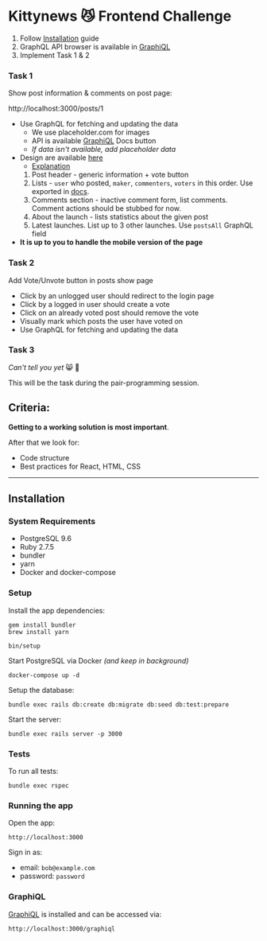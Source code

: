 # Kittynews 😼 Frontend Challenge

1. Follow [Installation](#installation) guide
2. GraphQL API browser is available in [GraphiQL](#graphiql)
3. Implement Task 1 & 2

### Task 1

Show post information & comments on post page:

http://localhost:3000/posts/1

* Use GraphQL for fetching and updating the data
  * We use placeholder.com for images
  * API is available [GraphiQL](https://www.npmjs.com/package/graphiql) Docs button
  * *If data isn't available, add placeholder data*
* Design are available [here](docs/design.png)
  * [Explanation](docs/design_explain.png)
  1. Post header - generic information + vote button
  2. Lists - `user` who posted, `maker`, `commenters`, `voters` in this order. Use exported in [docs](docs).
  3. Comments section - inactive comment form, list comments. Comment actions should be stubbed for now.
  4. About the launch - lists statistics about the given post
  5. Latest launches. List up to 3 other launches. Use `postsAll` GraphQL field
* **It is up to you to handle the mobile version of the page**


### Task 2

Add Vote/Unvote button in posts show page

* Click by an unlogged user should redirect to the login page
* Click by a logged in user should create a vote
* Click on an already voted post should remove the vote
* Visually mark which posts the user have voted on
* Use GraphQL for fetching and updating the data

### Task 3

*Can't tell you yet* 😸 🙊

This will be the task during the pair-programming session.

## Criteria:

**Getting to a working solution is most important**.

After that we look for:

- Code structure
- Best practices for React, HTML, CSS

---

## Installation

### System Requirements

- PostgreSQL 9.6
- Ruby 2.7.5
- bundler
- yarn
- Docker and docker-compose

### Setup

Install the app dependencies:

```
gem install bundler
brew install yarn

bin/setup
```

Start PostgreSQL via Docker *(and keep in background)*

```
docker-compose up -d
```

Setup the database:

```
bundle exec rails db:create db:migrate db:seed db:test:prepare
```

Start the server:

```
bundle exec rails server -p 3000
```

### Tests

To run all tests:

```
bundle exec rspec
```

### Running the app

Open the app:

```
http://localhost:3000
```

Sign in as:

* email: `bob@example.com`
* password: `password`

### GraphiQL

[GraphiQL](https://www.npmjs.com/package/graphiql) is installed and can be accessed via:

```
http://localhost:3000/graphiql
```
